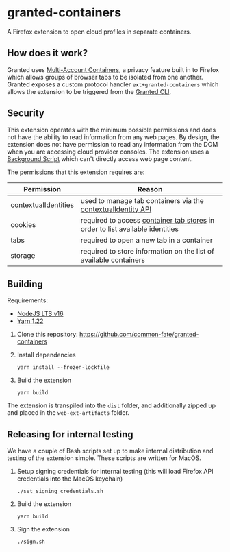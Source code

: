 # granted-containers

A Firefox extension to open cloud profiles in separate containers.

## How does it work?

Granted uses [Multi-Account Containers](https://support.mozilla.org/en-US/kb/containers), a privacy feature built in to Firefox which allows groups of browser tabs to be isolated from one another. Granted exposes a custom protocol handler `ext+granted-containers` which allows the extension to be triggered from the [Granted CLI](https://github.com/common-fate/granted).

## Security

This extension operates with the minimum possible permissions and does not have the ability to read information from any web pages. By design, the extension does not have permission to read any information from the DOM when you are accessing cloud provider consoles. The extension uses a [Background Script](https://developer.mozilla.org/en-US/docs/Mozilla/Add-ons/WebExtensions/Anatomy_of_a_WebExtension#background_scripts) which can't directly access web page content.

The permissions that this extension requires are:

| Permission           | Reason                                                                                                                                                                                          |
| -------------------- | ----------------------------------------------------------------------------------------------------------------------------------------------------------------------------------------------- |
| contextualIdentities | used to manage tab containers via the [contextualIdentity API](https://developer.mozilla.org/en-US/docs/Mozilla/Add-ons/WebExtensions/API/contextualIdentities)                                 |
| cookies              | required to access [container tab stores](https://developer.mozilla.org/en-US/docs/Mozilla/Add-ons/WebExtensions/Work_with_the_Cookies_API#cookie_stores) in order to list available identities |
| tabs                 | required to open a new tab in a container                                                                                                                                                       |
| storage              | required to store information on the list of available containers                                                                                                                               |

## Building

Requirements:

-   [NodeJS LTS v16](https://nodejs.org/)
-   [Yarn 1.22](https://classic.yarnpkg.com/lang/en/docs/install/)

1. Clone this repository: https://github.com/common-fate/granted-containers

2. Install dependencies

    ```
    yarn install --frozen-lockfile
    ```

3. Build the extension

    ```
    yarn build
    ```

The extension is transpiled into the `dist` folder, and additionally zipped up and placed in the `web-ext-artifacts` folder.

## Releasing for internal testing

We have a couple of Bash scripts set up to make internal distribution and testing of the extension simple. These scripts are written for MacOS.

1. Setup signing credentials for internal testing (this will load Firefox API credentials into the MacOS keychain)

    ```
    ./set_signing_credentials.sh
    ```

2. Build the extension

    ```
    yarn build
    ```

3. Sign the extension

    ```
    ./sign.sh
    ```
